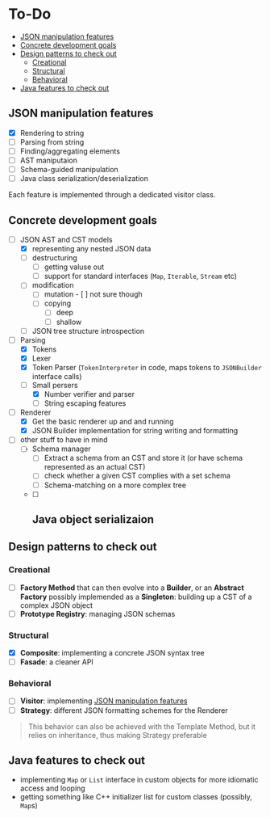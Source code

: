 # To-Do

- [JSON manipulation features](#json-manipulation-features)
- [Concrete development goals](#concrete-development-goals)
- [Design patterns to check out](#design-patterns-to-check-out)
  - [Creational](#creational)
  - [Structural](#structural)
  - [Behavioral](#behavioral)
- [Java features to check out](#java-features-to-check-out)

## JSON manipulation features

- [x] Rendering to string
- [ ] Parsing from string   
- [ ] Finding/aggregating elements
- [ ] AST maniputaion
- [ ] Schema-guided manipulation
- [ ] Java class serialization/deserialization

Each feature is implemented through a dedicated visitor class.

## Concrete development goals

- [ ] JSON AST and CST models
  - [x] representing any nested JSON data
  - [ ] destructuring
    - [ ] getting valuse out
    - [ ] support for standard interfaces (`Map`, `Iterable`, `Stream` etc)
  - [ ] modification
    - [ ] mutation - [ ] not sure though
    - [ ] copying
      - [ ] deep
      - [ ] shallow
  - [ ] JSON tree structure introspection
- [ ] Parsing
  - [x] Tokens
  - [x] Lexer
  - [x] Token Parser (`TokenInterpreter` in code, maps tokens to `JSONBuilder` interface calls)
  - [ ] Small persers
    - [x] Number verifier and parser
    - [ ] String escaping features
- [ ] Renderer
  - [x] Get the basic renderer up and and running
  - [x] JSON Builder implementation for string writing and formatting
- [ ] other stuff to have in mind
  - [ ] Schema manager
    - [ ] Extract a schema from an CST and store it (or have schema represented as an actual CST)
    - [ ] check whether a given CST complies with a set schema
    - [ ] Schema-matching on a more complex tree
  - [ ] Java object serializaion
    - 

## Design patterns to check out

### Creational

- [ ] **Factory Method** that can then evolve into a **Builder**, or an **Abstract Factory** possibly implemended as a **Singleton**: building up a CST of a complex JSON object
- [ ] **Prototype Registry**: managing JSON schemas

### Structural

- [x] **Composite**: implementing a concrete JSON syntax tree
- [ ] **Fasade**: a cleaner API

### Behavioral

- [ ] **Visitor**: implementing [JSON manipulation features](#json-manipulation-features)
- [ ] **Strategy**: different JSON formatting schemes for the Renderer
> This behavior can also be achieved with the Template Method, but it relies on inheritance, thus making Strategy preferable

## Java features to check out

- implementing `Map` or `List` interface in custom objects for more idiomatic access and looping
- getting something like C++ initializer list for custom classes (possibly, `Map`s)